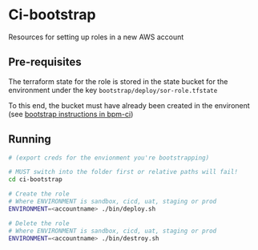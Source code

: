 # Ci-bootstrap

Resources for setting up roles in a new AWS account

## Pre-requisites

The terraform state for the role is stored in the state bucket
for the environment under the key `bootstrap/deploy/sor-role.tfstate`

To this end, the bucket must have already been created in the environent (see
[bootstrap instructions in bpm-ci](https://github.com/ONSdigital/bpm-ci/tree/master/bootstrap))

## Running

```bash
# (export creds for the envionment you're bootstrapping)

# MUST switch into the folder first or relative paths will fail!
cd ci-bootstrap

# Create the role
# Where ENVIRONMENT is sandbox, cicd, uat, staging or prod
ENVIRONMENT=<accountname> ./bin/deploy.sh

# Delete the role
# Where ENVIRONMENT is sandbox, cicd, uat, staging or prod
ENVIRONMENT=<accountname> ./bin/destroy.sh
```

